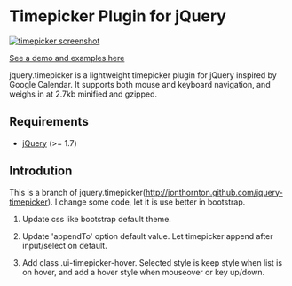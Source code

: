 Timepicker Plugin for jQuery
========================

[<img src="http://jonthornton.github.com/jquery-timepicker/lib/screenshot.png" alt="timepicker screenshot" />](http://jonthornton.github.com/jquery-timepicker)

[See a demo and examples here](http://jonthornton.github.com/jquery-timepicker)

jquery.timepicker is a lightweight timepicker plugin for jQuery inspired by Google Calendar. It supports both mouse and keyboard navigation, and weighs in at 2.7kb minified and gzipped.

Requirements
------------
* [jQuery](http://jquery.com/) (>= 1.7)

Introdution
------------
This is a branch of jquery.timepicker(http://jonthornton.github.com/jquery-timepicker).
I change some code, let it is use better in bootstrap.

1. Update css like bootstrap default theme.

2. Update 'appendTo' option default value. Let timepicker append after input/select on default.

3. Add class .ui-timepicker-hover. Selected style is keep style when list is on hover, and add a hover style when mouseover or key up/down.